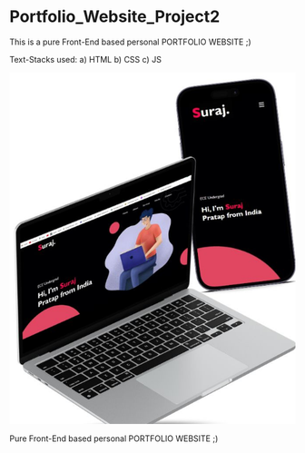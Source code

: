 # Portfolio_Website_Project2
This is a pure Front-End based personal PORTFOLIO WEBSITE ;)

Text-Stacks used:
a) HTML 
b) CSS 
c) JS


<p align="center">
  <img src="Portfolio/images/w3.jpg" />
</p>
Pure Front-End based personal PORTFOLIO WEBSITE ;)
